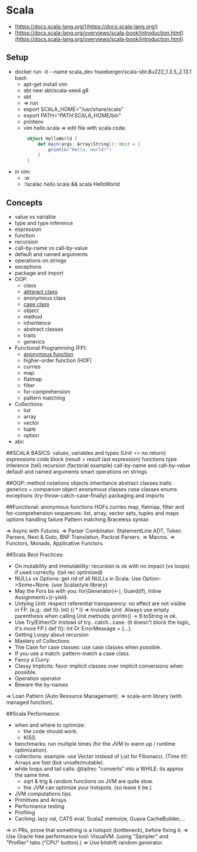 # Scala
* [https://docs.scala-lang.org/](https://docs.scala-lang.org/)
* [https://docs.scala-lang.org/overviews/scala-book/introduction.html](https://docs.scala-lang.org/overviews/scala-book/introduction.html)
## Setup
* docker run -it --name scala_dev hseeberger/scala-sbt:8u222_1.3.5_2.13.1 bash
	- apt-get install vim
	- sbt new sbt/scala-seed.g8
	- sbt
	- => run
	- export SCALA_HOME="/usr/share/scala"
	- export PATH="$PATH:$SCALA_HOME/bin"
	- printenv
	- vim hello.scala => edit file with scala code.
```scala
		object HelloWorld {
			def main(args: Array[String]): Unit = {
				println("Hello, world!")
			}
		}
```
* in vim:
	- :w
	- :!scalac hello.scala && scala HelloWorld

## Concepts
* value vs variable
* type and type inference
* expression
* function
* recursion
* call-by-name vs call-by-value
* default and named arguments
* operations on strings
* exceptions
* package and import
* OOP:
  - class
  - [abtsract class](https://docs.scala-lang.org/overviews/scala-book/abstract-classes.html)
  - anonymous class
  - [case class](https://docs.scala-lang.org/overviews/scala-book/case-classes.html)
  - object
  - method
  - inheritence
  - abstract classes
  - traits
  - generics
* Functional Programming (FP):
  - [anonymous function](https://docs.scala-lang.org/overviews/scala-book/anonymous-functions.html)
  - higher-order function (HOF)
  - curries
  - map
  - flatmap
  - filter
  - for-comprehension
  - pattern matching
* Collections:
  - list
  - array
  - vector
  - tuple
  - option
* abc





##SCALA BASICS:
values, variables and types (Unit == no return)
expressions
code block (result = result last expression)
functions
type inference
(tail) recursion (factorial example)
	call-by-name and call-by-value
	default and named arguments
	smart operations on strings

##OOP:
method notations
objects
inheritance
abstract classes
traits
generics + companion object
anonymous classes
case classes
enums
exceptions (try-throw-catch-case-finally)
packaging and imports

##Functional:
anonymous functions
HOFs
curries
map, flatmap, filter and for-comprehension
sequences: list, array, vector
sets, tuples and maps
options
handling failure
Pattern matching
Braceless syntax


=> Async with Futures.
=> Parser Combinator: StatementLine ADT, Token Parsers, Next & Goto, BNF Translation, Packrat Parsers.
=> Macros.
=> Functors, Monads, Applicative Functors.

##Scala Best Practices:
- On mutability and immutability: recursion is ok with no impact (vs loops) if used correctly. (tail rec optimized)
- NULLs vs Options: get rid of all NULLs in Scala. Use Option->Some+None. (use Scalastyle library)
- May the Fors be with you: for(Generator(<-), Guard(if), Inline Assignment(=))-yield.
- Untying Unit: respect referential transparency: no effect are not visible in FP. (e.g.: def f(i: Int) {i * i} => Invisible Unit. Always use empty parenthesis when calling Unit methods: println() -> 6.toString is ok.
- Use Try/Either/Or instead of try...catch...case. (it doesn't block the logic, it's more FP.) def f(): Int Or ErrorMessage = {...}.
- Getting Loopy about recursion
- Mastery of Collections
- The Case for case classes: use case classes when possible.
- If you use a match: pattern-match a case class.
- Fancy a Curry
- Classy Implicits: favor implicit classes over implicit conversions when possible.
- Operation operator
- Beware the by-names

=> Loan Pattern (Auto Resource Management). => scala-arm library (with managed function).



##Scala Performance:
- when and where to optimize:
	- the code should work.
	- KISS.
- benchmarks: run multiple times (for the JVM to warm up / runtime optimization).
- collections: example: use Vector instead of List for Fibonacci. (Time it!) Arrays are fast (but unsafe/mutable).
- while loops and tail calls: @tailrec "converts" into a WHILE: its approx the same time.
	- sqrt & trig & random functions on JVM are quite slow.
	- the JVM can optimize your hotspots. (so leave it be.)
- JVM computations tips
- Primitives and Arrays
- Performance testing
- Profiling
- Caching: lazy val, CATS eval, ScalaZ memoize, Guava CacheBuilder,...

=> in PRs, prove that something is a hotspot (bottleneck), before fixing it.
=> Use Oracle free performance tool: VisualVM. (using "Sampler" and "Profiler" tabs ("CPU" button).)
=> Use bitshift random generator.



